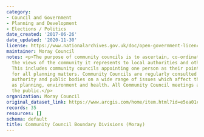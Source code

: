 ```yaml
---
category:
- Council and Government
- Planning and Development
- Elections / Politics
date_created: '2017-06-26'
date_updated: '2020-11-30'
license: https://www.nationalarchives.gov.uk/doc/open-government-licence/version/3/
maintainer: Moray Council
notes: <p>The purpose of community councils is to ascertain, co-ordinate and express
  the views of the community it represents to local authorities and other pubic bodies.
  This includes community councils appointing one person as their point of contact
  for all planning matters. Community Councils are regularly consulted by the local
  authority and public bodies on a wide range of issues which affect their area, such
  as planning, environment and health. All Community Council meetings are open to
  the public.</p>
organization: Moray Council
original_dataset_link: https://www.arcgis.com/home/item.html?id=e5ea01c5c01546c2ba1f89ae3e792010
records: 35
resources: []
schema: default
title: Community Council Boundary Divisions (Moray)
---
```

